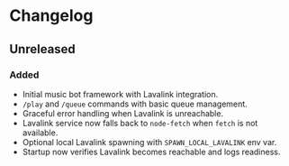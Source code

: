 # Changelog

## Unreleased
### Added
- Initial music bot framework with Lavalink integration.
- `/play` and `/queue` commands with basic queue management.
- Graceful error handling when Lavalink is unreachable.
- Lavalink service now falls back to `node-fetch` when `fetch` is not available.
- Optional local Lavalink spawning with `SPAWN_LOCAL_LAVALINK` env var.
- Startup now verifies Lavalink becomes reachable and logs readiness.
